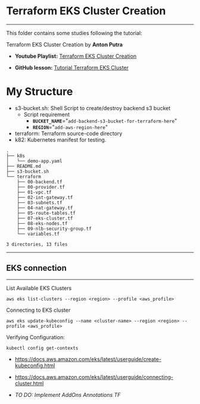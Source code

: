 
# Terraform EKS Cluster Creation

---

This folder contains some studies following the tutorial:

Terraform EKS Cluster Creation by **Anton Putra**

- **Youtube Playlist:** [Terraform EKS Cluster Creation](https://www.youtube.com/playlist?list=PLiMWaCMwGJXkeBzos8QuUxiYT6j8JYGE5)

- **GitHub lesson:** [Tutorial Terraform EKS Cluster](https://github.com/antonputra/tutorials/tree/main/lessons/138/terraform)

# My Structure

- s3-bucket.sh: Shell Script to create/destroy backend s3 bucket
  - Script requirement
    - **`BUCKET_NAME`**="`add-backend-s3-bucket-for-terraform-here`"
    - **`REGION`**="`add-aws-region-here`"
- terraform: Terraform source-code directory
- k82: Kubernetes manifest for testing.

```shell
.
├── k8s
│   └── demo-app.yaml
├── README.md
├── s3-bucket.sh
└── terraform
    ├── 00-backend.tf
    ├── 00-provider.tf
    ├── 01-vpc.tf
    ├── 02-int-gateway.tf
    ├── 03-subnets.tf
    ├── 04-nat-gateway.tf
    ├── 05-route-tables.tf
    ├── 07-eks-cluster.tf
    ├── 08-eks-nodes.tf
    ├── 09-nlb-security-group.tf
    └── variables.tf

3 directories, 13 files
```

---

## EKS connection

---

List Available EKS Clusters

```shell
aws eks list-clusters --region <region> --profile <aws_profile>
```

Connecting to EKS cluster

```shell
aws eks update-kubeconfig --name <cluster-name> --region <region> --profile <aws_profile>
```

Verifying Configuration:

```shell
kubectl config get-contexts
```

- <https://docs.aws.amazon.com/eks/latest/userguide/create-kubeconfig.html>

- <https://docs.aws.amazon.com/eks/latest/userguide/connecting-cluster.html>

* _TO DO: Implement AddOns Annotations TF_
